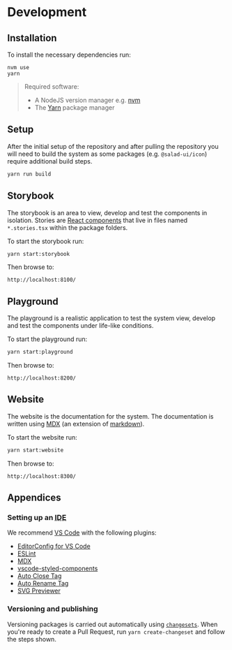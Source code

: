 # Development

## Installation

To install the necessary dependencies run:

```
nvm use
yarn
```

> Required software:
>
> - A NodeJS version manager e.g. [nvm](https://github.com/nvm-sh/nvm)
> - The [Yarn](https://yarnpkg.com/lang/en/) package manager

## Setup

After the initial setup of the repository and after pulling the repository you will need to build the system as some packages (e.g. `@salad-ui/icon`) require additional build steps.

```bash
yarn run build
```

## Storybook

The storybook is an area to view, develop and test the components in isolation. Stories are [React components](https://storybook.js.org/docs/guides/guide-react/#step-4-write-your-stories) that live in files named `*.stories.tsx` within the package folders.

To start the storybook run:

```bash
yarn start:storybook
```

Then browse to:

```
http://localhost:8100/
```

## Playground

The playground is a realistic application to test the system view, develop and test the components under life-like conditions.

To start the playground run:

```bash
yarn start:playground
```

Then browse to:

```
http://localhost:8200/
```

## Website

The website is the documentation for the system. The documentation is written using [MDX](https://mdxjs.com/) (an extension of [markdown](https://www.markdownguide.org/getting-started/)).

To start the website run:

```bash
yarn start:website
```

Then browse to:

```
http://localhost:8300/
```

## Appendices

### Setting up an <acronym title="Integrated Development Environment">IDE</acronym>

We recommend [VS Code](https://code.visualstudio.com/) with the following plugins:

- [EditorConfig for VS Code](https://marketplace.visualstudio.com/items?itemName=EditorConfig.EditorConfig)
- [ESLint](https://marketplace.visualstudio.com/items?itemName=dbaeumer.vscode-eslint)
- [MDX](https://marketplace.visualstudio.com/items?itemName=silvenon.mdx)
- [vscode-styled-components](https://marketplace.visualstudio.com/items?itemName=jpoissonnier.vscode-styled-components)
- [Auto Close Tag](https://marketplace.visualstudio.com/items?itemName=formulahendry.auto-close-tag)
- [Auto Rename Tag](https://marketplace.visualstudio.com/items?itemName=formulahendry.auto-rename-tag)
- [SVG Previewer](https://marketplace.visualstudio.com/items?itemName=vitaliymaz.vscode-svg-previewer)

### Versioning and publishing

Versioning packages is carried out automatically using [`changesets`](https://github.com/atlassian/changesets). When you're ready to create a Pull Request, run `yarn create-changeset` and follow the steps shown.
